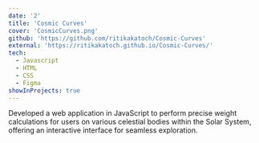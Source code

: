 ```yaml
---
date: '2'
title: 'Cosmic Curves'
cover: 'CosmicCurves.png'
github: 'https://github.com/ritikakatoch/Cosmic-Curves'
external: 'https://ritikakatoch.github.io/Cosmic-Curves/'
tech:
  - Javascript
  - HTML
  - CSS
  - Figma
showInProjects: true
---
```


Developed a web application in JavaScript to perform precise weight calculations for users on various celestial
bodies within the Solar System, offering an interactive interface for seamless exploration.

